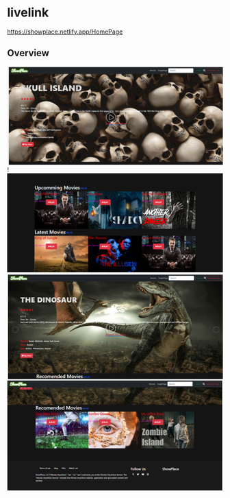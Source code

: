 # livelink

https://showplace.netlify.app/HomePage

## Overview 
![Alt text](public/pageone.PNG)
!![Alt text](public/pagetwo.PNG)
![Alt text](<public/page 3.PNG>)
![Alt text](public/page4.PNG)